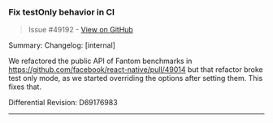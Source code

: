 ### Fix testOnly behavior in CI

> Issue #49192 - [View on GitHub](https://github.com/facebook/react-native/pull/49192)

Summary:
Changelog: [internal]

We refactored the public API of Fantom benchmarks in https://github.com/facebook/react-native/pull/49014 but that refactor broke test only mode, as we started overriding the options after setting them. This fixes that.

Differential Revision: D69176983




---

